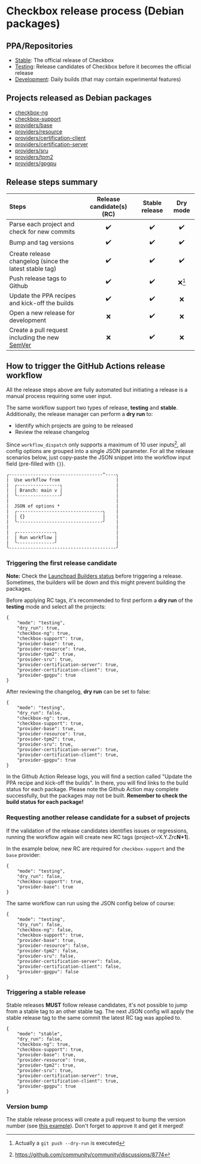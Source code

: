 # Checkbox release process (Debian packages)

## PPA/Repositories

* [Stable]\: The official release of Checkbox
* [Testing]\: Release candidates of Checkbox before it becomes the official
release
* [Development]\: Daily builds (that may contain experimental features)

## Projects released as Debian packages

* [checkbox-ng](https://github.com/canonical/checkbox/tree/main/checkbox-ng)
* [checkbox-support](https://github.com/canonical/checkbox/tree/main/checkbox-support)
* [providers/base](https://github.com/canonical/checkbox/tree/main/providers/base)
* [providers/resource](https://github.com/canonical/checkbox/tree/main/providers/resource)
* [providers/certification-client](https://github.com/canonical/checkbox/tree/main/providers/certification-client)
* [providers/certification-server](https://github.com/canonical/checkbox/tree/main/providers/certification-server)
* [providers/sru](https://github.com/canonical/checkbox/tree/main/providers/sru)
* [providers/tpm2](https://github.com/canonical/checkbox/tree/main/providers/tpm2)
* [providers/gpgpu](https://github.com/canonical/checkbox/tree/main/providers/gpgpu)

## Release steps summary

Steps | Release candidate(s) (RC) | Stable release | Dry mode
:--- | :---: | :---: | :---:
Parse each project and check for new commits | :heavy_check_mark: | :heavy_check_mark: | :heavy_check_mark:
Bump and tag versions | :heavy_check_mark: | :heavy_check_mark: | :heavy_check_mark:
Create release changelog (since the latest stable tag) | :heavy_check_mark: | :heavy_check_mark: | :heavy_check_mark:
Push release tags to Github | :heavy_check_mark: | :heavy_check_mark: | :x:[^1]
Update the PPA recipes and kick-off the builds | :heavy_check_mark: | :heavy_check_mark: | :x:
Open a new release for development | :x: | :heavy_check_mark: | :x:
Create a pull request including the new [SemVer](https://semver.org/spec/v2.0.0.html) | :x: | :heavy_check_mark: | :x:

## How to trigger the GitHub Actions release workflow

All the release steps above are fully automated but initiating a release is a
manual process requiring some user input.

The same workflow support two types of release, **testing** and **stable**.
Additionally, the release manager can perform a **dry run** to:
* Identify which projects are going to be released 
* Review the release changelog

Since `workflow_dispatch` only supports a maximum of 10 user inputs[^2], all
config options are grouped into a single JSON parameter. For all the release
scenarios below, just copy-paste the JSON snippet into the workflow input field
(pre-filled with `{}`).

```
╭-----------------------------------^----╮
|  Use workflow from                     |
|  ╭----------------╮                    |
|  | Branch: main v |                    |
|  ╰----------------╯                    |
|                                        |
|  JSON of options *                     |
|  ╭--------------------------------╮    |
|  | {}                             |    |
|  ╰--------------------------------╯    |
|                                        |
|  ╭--------------╮                      |
|  | Run workflow |                      |
|  ╰--------------╯                      |
╰----------------------------------------╯
```

### Triggering the first release candidate

**Note:** Check the [Launchpad Builders status] before triggering a release.
Sometimes, the builders will be down and this might prevent building the
packages.

Before applying RC tags, it's recommended to first perform a **dry run** of the **testing** mode and select all the projects:

```
{
    "mode": "testing",
    "dry_run": true,
    "checkbox-ng": true,
    "checkbox-support": true,
    "provider-base": true,
    "provider-resource": true,
    "provider-tpm2": true,
    "provider-sru": true,
    "provider-certification-server": true,
    "provider-certification-client": true,
    "provider-gpgpu": true
}
```

After reviewing the changelog, **dry run** can be set to false:

```
{
    "mode": "testing",
    "dry_run": false,
    "checkbox-ng": true,
    "checkbox-support": true,
    "provider-base": true,
    "provider-resource": true,
    "provider-tpm2": true,
    "provider-sru": true,
    "provider-certification-server": true,
    "provider-certification-client": true,
    "provider-gpgpu": true
}
```

In the Github Action Release logs, you will find a section called "Update the
PPA recipe and kick-off the builds". In there, you will find links to the build
status for each package. Please note the Github Action may complete
successfully, but the packages may not be built. **Remember to check the build
status for each package!**

### Requesting another release candidate for a subset of projects

If the validation of the release candidates identifies issues or regressions,
running the workflow again will create new RC tags (project-vX.Y.Zrc**N+1**).

In the example below, new RC are required for `checkbox-support` and the `base`
provider:

```
{
    "mode": "testing",
    "dry_run": false,
    "checkbox-support": true,
    "provider-base": true
}
```

The same workflow can run using the JSON config below of course:

```
{
    "mode": "testing",
    "dry_run": false,
    "checkbox-ng": false,
    "checkbox-support": true,
    "provider-base": true,
    "provider-resource": false,
    "provider-tpm2": false,
    "provider-sru": false,
    "provider-certification-server": false,
    "provider-certification-client": false,
    "provider-gpgpu": false
}
```

### Triggering a stable release

Stable releases **MUST** follow release candidates, it's not possible to jump
from a stable tag to an other stable tag. The next JSON config will apply the
stable release tag to the same commit the latest RC tag was applied to.

```
{
    "mode": "stable",
    "dry_run": false,
    "checkbox-ng": true,
    "checkbox-support": true,
    "provider-base": true,
    "provider-resource": true,
    "provider-tpm2": true,
    "provider-sru": true,
    "provider-certification-server": true,
    "provider-certification-client": true,
    "provider-gpgpu": true
}
```

### Version bump

The stable release process will create a pull request to bump the version
number (see [this example]). Don't forget to approve it and get it merged!

[^1]:Actually a `git push --dry-run` is executed
[^2]:https://github.com/community/community/discussions/8774

[Stable]: https://launchpad.net/~hardware-certification/+archive/ubuntu/public
[Testing]: https://code.launchpad.net/~checkbox-dev/+archive/ubuntu/testing
[Development]: https://code.launchpad.net/~checkbox-dev/+archive/ubuntu/ppa
[Launchpad Builders status]: https://launchpad.net/builders
[this example]: https://github.com/canonical/checkbox/pull/359
